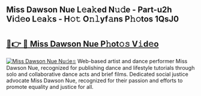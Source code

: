 ## Miss Dawson Nue L𝚎a𝚔ed N𝚞𝚍e - Part-u2h Vi𝚍𝚎o L𝚎a𝚔s - H𝚘𝚝 O𝚗𝚕yf𝚊ns P𝚑𝚘tos 1QsJ0

# <h2><a href="http://kf3cjrp.oniu.top/?m=Miss+Dawson+Nue">🔗👉 🔴 Miss Dawson Nue P𝚑ot𝚘𝚜 V𝚒d𝚎o</a></h2>

[![Miss Dawson Nue Nu𝚍e𝚜](https://i.imgur.com/0qMVB7G.gif)](http://kf3cjrp.oniu.top/?m=Miss+Dawson+Nue)
Web-based artist and dance performer Miss Dawson Nue, recognized for publishing dance and lifestyle tutorials through solo and collaborative dance acts and brief films. Dedicated social justice advocate Miss Dawson Nue, recognized for their passion and efforts to promote equality and justice for all.  
